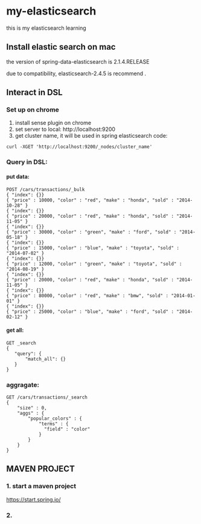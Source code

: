 # my-elasticsearch
this is my elasticsearch learning

## Install elastic search on mac
the version of spring-data-elasticsearch is 2.1.4.RELEASE

due to compatibility, elasticsearch-2.4.5 is recommend .

## Interact in DSL
### Set up on chrome
1. install sense plugin on chrome
2. set server to local: http://localhost:9200
3. get cluster name, it will be used in spring elasticsearch code: 

```curl -XGET 'http://localhost:9200/_nodes/cluster_name'```
### Query in DSL:
#### put data:
```$xslt
POST /cars/transactions/_bulk
{ "index": {}}
{ "price" : 10000, "color" : "red", "make" : "honda", "sold" : "2014-10-28" }
{ "index": {}}
{ "price" : 20000, "color" : "red", "make" : "honda", "sold" : "2014-11-05" }
{ "index": {}}
{ "price" : 30000, "color" : "green", "make" : "ford", "sold" : "2014-05-18" }
{ "index": {}}
{ "price" : 15000, "color" : "blue", "make" : "toyota", "sold" : "2014-07-02" }
{ "index": {}}
{ "price" : 12000, "color" : "green", "make" : "toyota", "sold" : "2014-08-19" }
{ "index": {}}
{ "price" : 20000, "color" : "red", "make" : "honda", "sold" : "2014-11-05" }
{ "index": {}}
{ "price" : 80000, "color" : "red", "make" : "bmw", "sold" : "2014-01-01" }
{ "index": {}}
{ "price" : 25000, "color" : "blue", "make" : "ford", "sold" : "2014-02-12" }
```
#### get all:
```
GET _search
{
   "query": {
       "match_all": {}
   }
}
```
### aggragate:
```$xslt
GET /cars/transactions/_search
{
    "size" : 0,
    "aggs" : { 
        "popular_colors" : { 
            "terms" : { 
              "field" : "color"
            }
        }
    }
}
```
###
## MAVEN PROJECT
### 1. start a maven project 
 https://start.spring.io/
### 2. 